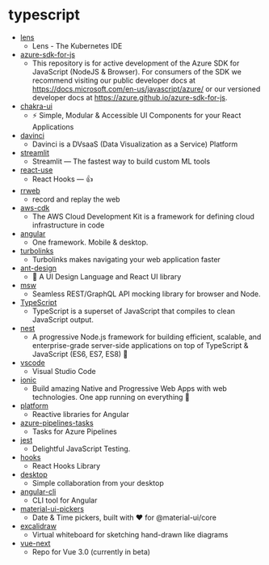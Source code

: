 # typescript
- [lens](https://github.com/lensapp/lens)
  - Lens - The Kubernetes IDE
- [azure-sdk-for-js](https://github.com/Azure/azure-sdk-for-js)
  - This repository is for active development of the Azure SDK for JavaScript (NodeJS & Browser). For consumers of the SDK we recommend visiting our public developer docs at https://docs.microsoft.com/en-us/javascript/azure/ or our versioned developer docs at https://azure.github.io/azure-sdk-for-js.
- [chakra-ui](https://github.com/chakra-ui/chakra-ui)
  - ⚡️ Simple, Modular & Accessible UI Components for your React Applications
- [davinci](https://github.com/edp963/davinci)
  - Davinci is a DVsaaS (Data Visualization as a Service) Platform
- [streamlit](https://github.com/streamlit/streamlit)
  - Streamlit — The fastest way to build custom ML tools
- [react-use](https://github.com/streamich/react-use)
  - React Hooks — 👍
- [rrweb](https://github.com/rrweb-io/rrweb)
  - record and replay the web
- [aws-cdk](https://github.com/aws/aws-cdk)
  - The AWS Cloud Development Kit is a framework for defining cloud infrastructure in code
- [angular](https://github.com/angular/angular)
  - One framework. Mobile & desktop.
- [turbolinks](https://github.com/turbolinks/turbolinks)
  - Turbolinks makes navigating your web application faster
- [ant-design](https://github.com/ant-design/ant-design)
  - 🌈 A UI Design Language and React UI library
- [msw](https://github.com/mswjs/msw)
  - Seamless REST/GraphQL API mocking library for browser and Node.
- [TypeScript](https://github.com/microsoft/TypeScript)
  - TypeScript is a superset of JavaScript that compiles to clean JavaScript output.
- [nest](https://github.com/nestjs/nest)
  - A progressive Node.js framework for building efficient, scalable, and enterprise-grade server-side applications on top of TypeScript & JavaScript (ES6, ES7, ES8) 🚀
- [vscode](https://github.com/microsoft/vscode)
  - Visual Studio Code
- [ionic](https://github.com/ionic-team/ionic)
  - Build amazing Native and Progressive Web Apps with web technologies. One app running on everything 🎉
- [platform](https://github.com/ngrx/platform)
  - Reactive libraries for Angular
- [azure-pipelines-tasks](https://github.com/microsoft/azure-pipelines-tasks)
  - Tasks for Azure Pipelines
- [jest](https://github.com/facebook/jest)
  - Delightful JavaScript Testing.
- [hooks](https://github.com/alibaba/hooks)
  - React Hooks Library
- [desktop](https://github.com/desktop/desktop)
  - Simple collaboration from your desktop
- [angular-cli](https://github.com/angular/angular-cli)
  - CLI tool for Angular
- [material-ui-pickers](https://github.com/mui-org/material-ui-pickers)
  - Date & Time pickers, built with ❤️ for @material-ui/core
- [excalidraw](https://github.com/excalidraw/excalidraw)
  - Virtual whiteboard for sketching hand-drawn like diagrams
- [vue-next](https://github.com/vuejs/vue-next)
  - Repo for Vue 3.0 (currently in beta)
